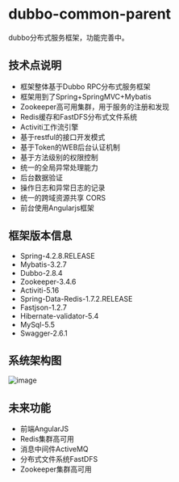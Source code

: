 # dubbo-common-parent
dubbo分布式服务框架，功能完善中。

技术点说明
--------
<ul>
<li>框架整体基于Dubbo RPC分布式服务框架</li>
<li>框架用到了Spring+SpringMVC+Mybatis</li>
<li>Zookeeper高可用集群，用于服务的注册和发现</li>
<li>Redis缓存和FastDFS分布式文件系统</li>
<li>Activiti工作流引擎</li>
<li>基于restful的接口开发模式</li>
<li>基于Token的WEB后台认证机制</li>
<li>基于方法级别的权限控制</li>
<li>统一的全局异常处理能力</li>
<li>后台数据验证</li>
<li>操作日志和异常日志的记录</li>
<li>统一的跨域资源共享 CORS</li>
<li>前台使用Angularjs框架</li>
</ul>

框架版本信息
--------
<ul>
<li>Spring-4.2.8.RELEASE</li>
<li>Mybatis-3.2.7</li>
<li>Dubbo-2.8.4</li>
<li>Zookeeper-3.4.6</li>
<li>Activiti-5.16</li>
<li>Spring-Data-Redis-1.7.2.RELEASE</li>
<li>Fastjson-1.2.7</li>
<li>Hibernate-validator-5.4</li>
<li>MySql-5.5</li>
<li>Swagger-2.6.1</li>
</ul>

系统架构图
--------
![image](https://github.com/zhaoml529/dubbo-common-parent/blob/master/dubbo-web-html/src/main/webapp/images/dubbo.png)

未来功能
--------
<ul>
<li>前端AngularJS</li>
<li>Redis集群高可用</li>
<li>消息中间件ActiveMQ</li>
<li>分布式文件系统FastDFS</li>
<li>Zookeeper集群高可用</li>
</ul>
